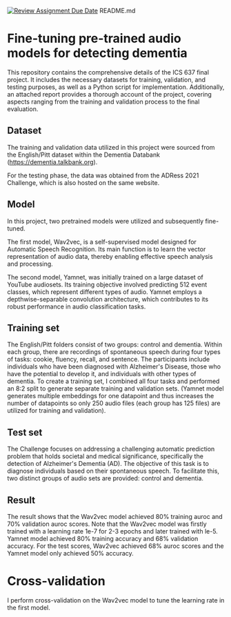 [![Review Assignment Due Date](https://classroom.github.com/assets/deadline-readme-button-24ddc0f5d75046c5622901739e7c5dd533143b0c8e959d652212380cedb1ea36.svg)](https://classroom.github.com/a/lVJGc74t)
README.md

# Fine-tuning pre-trained audio models for detecting dementia

This repository contains the comprehensive details of the ICS 637 final project. It includes the necessary datasets for training, validation, and testing purposes, as well as a Python script for implementation. Additionally, an attached report provides a thorough account of the project, covering aspects ranging from the training and validation process to the final evaluation.

## Dataset
The training and validation data utilized in this project were sourced from the English/Pitt dataset within the Dementia Databank (https://dementia.talkbank.org).

For the testing phase, the data was obtained from the ADRess 2021 Challenge, which is also hosted on the same website.

## Model
In this project, two pretrained models were utilized and subsequently fine-tuned.

The first model, Wav2vec, is a self-supervised model designed for Automatic Speech Recognition. Its main function is to learn the vector representation of audio data, thereby enabling effective speech analysis and processing.

The second model, Yamnet, was initially trained on a large dataset of YouTube audiosets. Its training objective involved predicting 512 event classes, which represent different types of audio. Yamnet employs a depthwise-separable convolution architecture, which contributes to its robust performance in audio classification tasks.

## Training set
The English/Pitt folders consist of two groups: control and dementia. Within each group, there are recordings of spontaneous speech during four types of tasks: cookie, fluency, recall, and sentence. The participants include individuals who have been diagnosed with Alzheimer's Disease, those who have the potential to develop it, and individuals with other types of dementia. To create a training set, I combined all four tasks and performed an 8:2 split to generate separate training and validation sets. (Yamnet model generates multiple embeddings for one datapoint and thus increases the number of datapoints so only 250 audio files (each group has 125 files) are utilized for training and validation).

## Test set
The Challenge focuses on addressing a challenging automatic prediction problem that holds societal and medical significance, specifically the detection of Alzheimer's Dementia (AD). The objective of this task is to diagnose individuals based on their spontaneous speech. To facilitate this, two distinct groups of audio sets are provided: control and dementia.

## Result
The result shows that the Wav2vec model achieved 80% training auroc and 70% validation auroc scores. Note that the Wav2vec model was firstly trained with a learning rate 1e-7 for 2-3 epochs and later trained with le-5. Yamnet model achieved 80% training accuracy and 68% validation accuracy. For the test scores, Wav2vec achieved 68% auroc scores and the Yamnet model only achieved 50% accuracy. 

# Cross-validation
I perform cross-validation on the Wav2vec model to tune the learning rate in the first model.  
